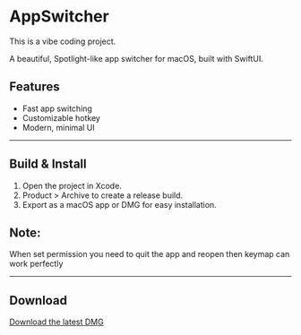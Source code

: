 # AppSwitcher

This is a vibe coding project.

A beautiful, Spotlight-like app switcher for macOS, built with SwiftUI.

## Features
- Fast app switching
- Customizable hotkey
- Modern, minimal UI

---

## Build & Install

1. Open the project in Xcode.
2. Product > Archive to create a release build.
3. Export as a macOS app or DMG for easy installation.

## Note:
When set permission you need to quit the app and reopen then keymap can work perfectly

---

## Download
[Download the latest DMG](release/AppSwitcher.dmg)
